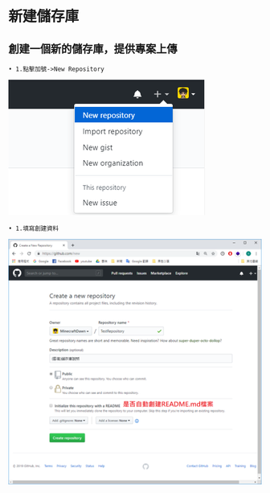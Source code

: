 # 新建儲存庫
## 創建一個新的儲存庫，提供專案上傳
```
• 1.點擊加號->New Repository
```
![Alt Text](https://raw.githubusercontent.com/MinecraftDawn/Git/master/Image/NewReposity.png)

```
• 1.填寫創建資料
```
![Alt Text](https://raw.githubusercontent.com/MinecraftDawn/Git/master/Image/CreateRepository.png)


